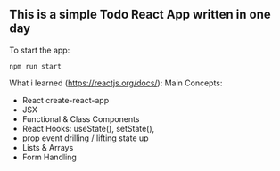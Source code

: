## This is a simple Todo React App written in one day

To start the app:
```
npm run start
```

What i learned (https://reactjs.org/docs/):
Main Concepts:
- React create-react-app
- JSX 
- Functional & Class Components
- React Hooks:
    useState(), setState(), 
- prop event drilling / lifting state up
- Lists & Arrays
- Form Handling